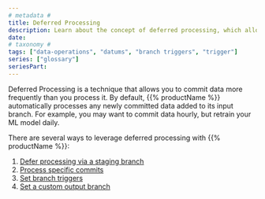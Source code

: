 ```yaml
---
# metadata #
title: Deferred Processing
description: Learn about the concept of deferred processing, which allows you to commit data more frequently than you process it.
date:
# taxonomy #
tags: ["data-operations", "datums", "branch triggers", "trigger"]
series: ["glossary"]
seriesPart:
---
```


Deferred Processing is a technique that allows you to commit data more frequently than you process it. By default, {{% productName %}} automatically processes any newly committed data added to its input branch. For example, you may want to commit data hourly, but retrain your ML model daily. 

There are several ways to leverage deferred processing with {{% productName %}}:

1. [Defer processing via a staging branch](/{{%release%}}/prepare-data/dp-staging-branch)
2. [Process specific commits](/{{%release%}}/build-dags/branch-operations/process-specific-commits)
3. [Set branch triggers](/{{%release%}}/build-dags/branch-operations/set-branch-triggers)
4. [Set a custom output branch](/{{%release%}}/build-dags/branch-operations/set-output-branch)



